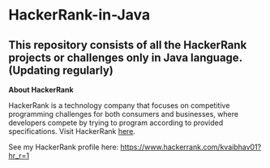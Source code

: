 # HackerRank-in-Java
## This repository consists of all the HackerRank projects or challenges only in Java language. (Updating regularly)


**About HackerRank**

HackerRank is a technology company that focuses on competitive programming challenges for both consumers and businesses, where developers compete by trying to program according to provided specifications. Visit HackerRank [here](https://www.hackerrank.com/).

See my HackerRank profile here: https://www.hackerrank.com/kvaibhav01?hr_r=1
